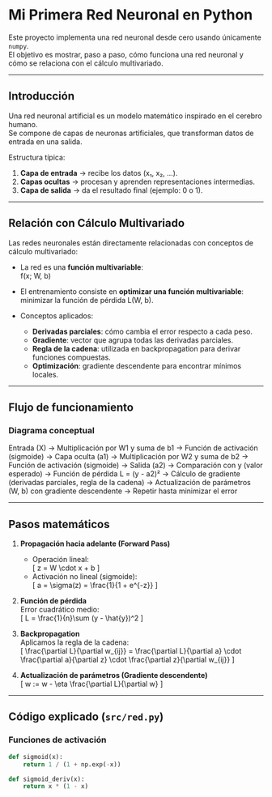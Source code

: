 # Mi Primera Red Neuronal en Python

Este proyecto implementa una red neuronal desde cero usando únicamente `numpy`.  
El objetivo es mostrar, paso a paso, cómo funciona una red neuronal y cómo se relaciona con el cálculo multivariado.

---

## Introducción

Una red neuronal artificial es un modelo matemático inspirado en el cerebro humano.  
Se compone de capas de neuronas artificiales, que transforman datos de entrada en una salida.

Estructura típica:

1. **Capa de entrada** → recibe los datos (x₁, x₂, ...).  
2. **Capas ocultas** → procesan y aprenden representaciones intermedias.  
3. **Capa de salida** → da el resultado final (ejemplo: 0 o 1).  

---

## Relación con Cálculo Multivariado

Las redes neuronales están directamente relacionadas con conceptos de cálculo multivariado:

- La red es una **función multivariable**:  
  f(x; W, b)

- El entrenamiento consiste en **optimizar una función multivariable**:  
  minimizar la función de pérdida L(W, b).

- Conceptos aplicados:
  - **Derivadas parciales**: cómo cambia el error respecto a cada peso.  
  - **Gradiente**: vector que agrupa todas las derivadas parciales.  
  - **Regla de la cadena**: utilizada en backpropagation para derivar funciones compuestas.  
  - **Optimización**: gradiente descendente para encontrar mínimos locales.  

---

## Flujo de funcionamiento

### Diagrama conceptual

Entrada (X) -> Multiplicación por W1 y suma de b1 -> Función de activación (sigmoide) → Capa oculta (a1) -> Multiplicación por W2 y suma de b2 -> Función de activación (sigmoide) → Salida (a2) -> Comparación con y (valor esperado) -> Función de pérdida L = (y - a2)² -> Cálculo de gradiente (derivadas parciales, regla de la cadena) -> Actualización de parámetros (W, b) con gradiente descendente -> Repetir hasta minimizar el error


---

## Pasos matemáticos

1. **Propagación hacia adelante (Forward Pass)**  
   - Operación lineal:  
     \[
     z = W \cdot x + b
     \]
   - Activación no lineal (sigmoide):  
     \[
     a = \sigma(z) = \frac{1}{1 + e^{-z}}
     \]

2. **Función de pérdida**  
   Error cuadrático medio:  
   \[
   L = \frac{1}{n}\sum (y - \hat{y})^2
   \]

3. **Backpropagation**  
   Aplicamos la regla de la cadena:  
   \[
   \frac{\partial L}{\partial w_{ij}} = \frac{\partial L}{\partial a} \cdot \frac{\partial a}{\partial z} \cdot \frac{\partial z}{\partial w_{ij}}
   \]

4. **Actualización de parámetros (Gradiente descendente)**  
   \[
   w := w - \eta \frac{\partial L}{\partial w}
   \]

---

## Código explicado (`src/red.py`)

### Funciones de activación
```python
def sigmoid(x): 
    return 1 / (1 + np.exp(-x))

def sigmoid_deriv(x): 
    return x * (1 - x)
